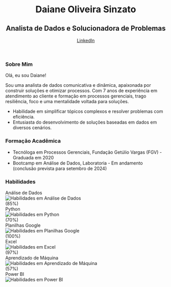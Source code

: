 <!DOCTYPE html>
<html lang="pt-BR">
<head>
  <meta charset="UTF-8">
  <meta name="viewport" content="width=device-width, initial-scale=1.0">
  <title>Daiane Oliveira Sinzato - Analista de Dados e Solucionadora de Problemas</title>
  <link rel="stylesheet" href="style.css">
</head>
<body>
  <header>
    <h1>Daiane Oliveira Sinzato</h1>
    <h2>Analista de Dados e Solucionadora de Problemas</h2>
    <a href="https://www.linkedin.com/in/daianesinzato/?originalSubdomain=br">LinkedIn</a>
  </header>
  <main>
    <section id="about">
      <h3>Sobre Mim</h3>
      <p>Olá, eu sou Daiane!</p>
      <p>Sou uma analista de dados comunicativa e dinâmica, apaixonada por construir soluções e otimizar processos. Com 7 anos de experiência em atendimento ao cliente e formação em processos gerenciais, trago resiliência, foco e uma mentalidade voltada para soluções.</p>
      <ul>
        <li>Habilidade em simplificar tópicos complexos e resolver problemas com eficiência.</li>
        <li>Entusiasta do desenvolvimento de soluções baseadas em dados em diversos cenários.</li>
      </ul>
    </section>
    <section id="education">
      <h3>Formação Acadêmica</h3>
      <ul>
        <li>Tecnóloga em Processos Gerenciais, Fundação Getúlio Vargas (FGV) - Graduada em 2020</li>
        <li>Bootcamp em Análise de Dados, Laboratoria - Em andamento (conclusão prevista para setembro de 2024)</li>
      </ul>
    </section>
    <section id="skills">
      <h3>Habilidades</h3>
      <div class="skills-grid">
        <div class="skill-item">
          <div>Análise de Dados</div>
          <img src="data_analysis_skills.gif" alt="Habilidades em Análise de Dados">
          <div class="progress-bar">
            <div class="progress" style="width: 85%"></div>
          </div>
          <div class="skill-level">(85%)</div>
        </div>
        <div class="skill-item">
          <div>Python</div>
          <img src="python_skills.gif" alt="Habilidades em Python">
          <div class="progress-bar">
            <div class="progress" style="width: 70%"></div>
          </div>
          <div class="skill-level">(70%)</div>
        </div>
        <div class="skill-item">
          <div>Planilhas Google</div>
          <img src="sheets_skills.gif" alt="Habilidades em Planilhas Google">
          <div class="progress-bar">
            <div class="progress" style="width: 100%"></div>
          </div>
          <div class="skill-level">(100%)</div>
        </div>
        <div class="skill-item">
          <div>Excel</div>
          <img src="excel_skills.gif" alt="Habilidades em Excel">
          <div class="progress-bar">
            <div class="progress" style="width: 97%"></div>
          </div>
          <div class="skill-level">(97%)</div>
        </div>
        <div class="skill-item">
          <div>Aprendizado de Máquina</div>
          <img src="machine_learning_skills.gif" alt="Habilidades em Aprendizado de Máquina">
          <div class="progress-bar">
            <div class="progress" style="width: 57%"></div>
          </div>
          <div class="skill-level">(57%)</div>
        </div>
        <div class="skill-item">
          <div>Power BI</div>
          <img src="power_bi_skills.gif" alt="Habilidades em Power BI">
          <div class="progress-bar">
            <div class="progress" style="width: 97
